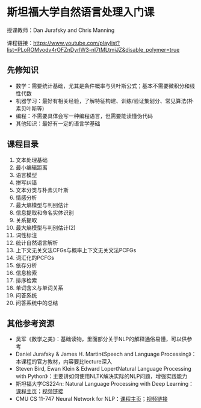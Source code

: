 # 斯坦福大学自然语言处理入门课

授课教师：Dan Jurafsky and Chris Manning

课程链接：https://www.youtube.com/playlist?list=PLoROMvodv4rOFZnDyrlW3-nI7tMLtmiJZ&disable_polymer=true

## 先修知识
- 数学：需要统计基础，尤其是条件概率与贝叶斯公式；基本不需要微积分和线性代数
- 机器学习：最好有相关经验，了解特征构建、训练/验证集划分、常见算法(朴素贝叶斯等)
- 编程：不需要具体会写一种编程语言，但需要能读懂伪代码
- 其他知识：最好有一定的语言学基础

## 课程目录
1. 文本处理基础
2. 最小编辑距离
3. 语言模型
4. 拼写纠错
5. 文本分类与朴素贝叶斯
6. 情感分析
7. 最大熵模型与判别估计
8. 信息提取和命名实体识别
9. 关系提取
10. 最大熵模型与判别估计(2)
11. 词性标注
12. 统计自然语言解析
13. 上下文无关文法CFGs与概率上下文无关文法PCFGs
14. 词汇化的PCFGs
15. 依存分析
16. 信息检索
17. 排序检索
18. 单词含义与单词关系
19. 问答系统
20. 问答系统中的总结

## 其他参考资源
- 吴军《数学之美》：基础读物，里面部分关于NLP的解释通俗易懂，可以供参考
- Daniel Jurafsky & James H. Martin《Speech and Language Processing》：本课程的官方教材，内容要比lecture深入
- Steven Bird, Ewan Klein & Edward Loper《Natural Language Processing with Python》：主要讲如何使用NLTK解决实际的NLP问题，增强实践能力
- 斯坦福大学CS224n: Natural Language Processing with Deep Learning：[课程主页](https://web.stanford.edu/class/cs224n/)；[视频链接](https://www.youtube.com/playlist?list=PLoROMvodv4rOhcuXMZkNm7j3fVwBBY42z)
- CMU CS 11-747 Neural Network for NLP：[课程主页](http://phontron.com/class/nn4nlp2019/schedule.html)；[视频链接](https://www.youtube.com/playlist?list=PL8PYTP1V4I8Ajj7sY6sdtmjgkt7eo2VMs)
